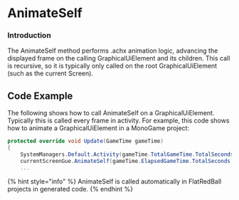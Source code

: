 # AnimateSelf

### Introduction

The AnimateSelf method performs .achx animation logic, advancing the displayed frame on the calling GraphicalUiElement and its children. This call is recursive, so it is typically only called on the root GraphicalUiElement (such as the current Screen).

## Code Example

The following shows how to call AnimateSelf on a GraphicalUiElement. Typically this is called every frame in activity. For example, this code shows how to animate a GraphicalUiElement in a MonoGame project:

```csharp
protected override void Update(GameTime gameTime)
{
    SystemManagers.Default.Activity(gameTime.TotalGameTime.TotalSeconds);
    currentScreenGue.AnimateSelf(gameTime.ElapsedGameTime.TotalSeconds);
    ...
```

{% hint style="info" %}
AnimateSelf is called automatically in FlatRedBall projects in generated code.
{% endhint %}
